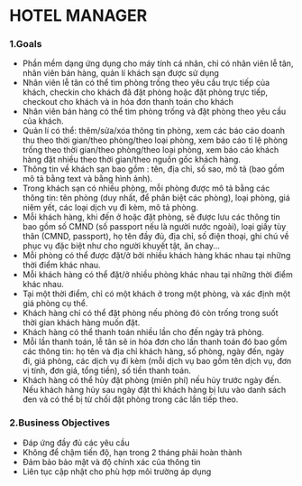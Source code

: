 # HOTEL MANAGER

### 1.Goals
  - Phần mềm dạng ứng dụng cho máy tính cá nhân, chỉ có nhân viên lễ tân, nhân viên bán hàng, quản lí khách sạn được sử dụng
  - Nhân viên lễ tân có thể tìm phòng trống theo yêu cầu trực tiếp của khách, checkin cho khách đã đặt phòng hoặc đặt phòng trực tiếp, checkout cho khách và in hóa đơn thanh toán     cho khách
  - Nhân viên bán hàng có thể tìm phòng trống và đặt phòng theo yêu cầu của khách.
  - Quản lí có thể: thêm/sửa/xóa thông tin phòng, xem các báo cáo doanh thu theo thời gian/theo phòng/theo loại phòng, xem báo cáo tỉ lệ phòng trống theo thời gian/theo phòng/theo     loại phòng, xem báo cáo khách hàng đặt nhiều theo thời gian/theo nguồn gốc khách hàng.
  - Thông tin về khách sạn bao gồm : tên, địa chỉ, số sao, mô tả (bao gồm mô tả bằng text và bằng hình ảnh).
  - Trong khách sạn có nhiều phòng, mỗi phòng được mô tả bằng các thông tin: tên phòng (duy nhất, để phân biệt các phòng), loại phòng, giá niêm yết, các loại dịch vụ đi kèm, mô tả     phòng.
  - Mỗi khách hàng, khi đến ở hoặc đặt phòng, sẽ được lưu các thông tin bao gồm số CMND (số passport nếu là người nước ngoài), loại giấy tùy thân (CMND, passport), họ tên đầy đủ,     địa chỉ, số điện thoại, ghi chú về phục vụ đặc biệt như cho người khuyết tật, ăn chay...
  - Mỗi phòng có thể được đặt/ở bởi nhiều khách hàng khác nhau tại những thời điểm khác nhau.
  - Mỗi khách hàng có thể đặt/ở nhiều phòng khác nhau tại những thời điểm khác nhau.
  - Tại một thời điểm, chỉ có một khách ở trong một phòng, và xác định một giá phòng cụ thể.
  - Khách hàng chỉ có thể đặt phòng nếu phòng đó còn trống trong suốt thời gian khách hàng muốn đặt.
  - Khách hàng có thể thanh toán nhiều lần cho đến ngày trả phòng.
  - Mỗi lần thanh toán, lễ tân sẽ in hóa đơn cho lần thanh toán đó bao gồm các thông tin: họ tên và địa chỉ khách hàng, số phòng, ngày đến, ngày đi, giá phòng, các dịch vụ đi kèm     (mỗi dịch vụ bao gồm tên dịch vụ, đơn vị tính, đơn giá, tổng tiền), số tiền thanh toán.
  - Khách hàng có thể hủy đặt phòng (miên phí) nếu hủy trước ngày đến. Nếu khách hàng hủy sau ngày đặt thì khách hàng bị lưu vào danh sách đen và có thể bị từ chối đặt phòng trong     các lần tiếp theo.
  
### 2.Business Objectives
  - Đáp ứng đầy đủ các yêu cầu
  - Không để chậm tiến độ, hạn trong 2 tháng phải hoàn thành
  - Đảm bảo bảo mật và độ chính xác của thông tin
  - Liên tục cập nhật cho phù hợp môi trường áp dụng
